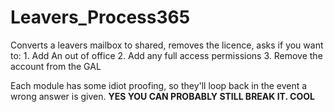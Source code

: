# Leavers_Process365

Converts a leavers mailbox to shared, removes the licence, asks if you want to:
    1. Add An out of office
    2. Add any full access permissions
    3. Remove the account from the GAL

Each module has some idiot proofing, so they'll loop back in the event a wrong answer is given. **YES YOU CAN PROBABLY STILL BREAK IT. COOL** 